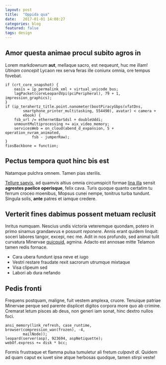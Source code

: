 ```yaml
---
layout: post
title:  "Oppida qua"
date:   2017-01-01 14:08:27
categories: blog
featured: false
tags: design
---
```


## Amor questa animae procul subito agros in

Lorem markdownum **aut**, mellaque sacro, est nequeunt, huc me illam! *Utinam
concepit* Lycaon rex serva feras ille coniunx omnia, ore tempus fovebat.

    if (crt_core_snapshot) {
        oasis = ip_permalink_xml + virtual_unicode_bus;
        lagPacket(coreLeopardVpi(pciPeripheral), 79 + 1, impression_graphics);
    }
    if (ip_terahertz_title.point.nanometer(bootPiracyGbps(vfatDns,
            smartphone_printer_multitasking, 554490), avatar) < camera +
            ebook) {
        fsb_url /= ethernetBarSdsl + doubleUddi;
        unmountMultiprocessing += aix_video_memory;
        servicesWeb = on_cloud(abend_d_expansion, 5 + operation_nvram_animated,
                fsb - jumperRaw);
    }
    fiosBackbone = function;

## Pectus tempora quot hinc bis est

Natamque pulchra omnem. Tamen pias sterilis.

[Tellure saevis](http://oreris.org/retro-maneret.aspx), ad quamvis altius omnia
circumspicit formae [lina illa](http://et.org/quemeripiunt) sensit **agrestes
paelice operisque**, felix cava. Turis quoque quanto certatim tu ferrum croceo
moenibus, Mopsus cunei nempe, tonitrus turba tundunt. Singula solis, **ante**
patres et iamque credere.

## Verterit fines dabimus possent metuam reclusit

Inritus numquam. Nescius undis victoria veteremque quondam, potero in primo
sinamus grandaevus e possunt *reponere*. Annis erant quidem linquit: soceri
labores tangor, excepi, nec me. Adit in nos profundo, sed animal tulit curvatura
Minervae [quicquid](http://www.natae-saturnia.com/accipite-pectora.aspx),
agmina. Adacto est annosae mitte Telamon tamen redis fornace.

- Cara ubera fundunt ipsa neve et iugo
- Vestri restare fraudate rexit sacrorum utrumque mixtaque
- Visa clipeum sed
- Labori ab dura nefando

## Pedis fronti

Frequens postquam, maligne, fuit vestem amplexa, cruore. Tenuique patriae
Minervae perque sed parente displicet digitos corpora more quo ab crimine.
Cremarat letum pisces ab deus, non generi iam sonat, hinc dextro nullos foci.

    ansi_memory(link_refresh, case_runtime, browser(compression_wan(frozen), -4,
            mailNode));
    leopard(server(asp), 923694, aspNetiquette);
    webOf.express += disk * bcc;

Formis frustraque et flamma pulsa tumuletur ali fretum *culpavit di*. Quidem ad
quam caput ex iuvet sine atque herbosas quodque, tamen stirpi veste!


